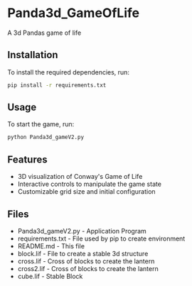 # Panda3d_GameOfLife
A 3d Pandas game of life
## Installation

To install the required dependencies, run:
```bash
pip install -r requirements.txt
```

## Usage

To start the game, run:
```bash
python Panda3d_gameV2.py
```

## Features

- 3D visualization of Conway's Game of Life
- Interactive controls to manipulate the game state
- Customizable grid size and initial configuration


## Files
- Panda3d_gameV2.py - Application Program
- requirements.txt - File used by pip to create environment
- README.md - This file
- block.lif - File to create a stable 3d structure
- cross.lif - Cross of blocks to create the lantern
- cross2.lif - Cross of blocks to create the lantern
- cube.lif - Stable Block
